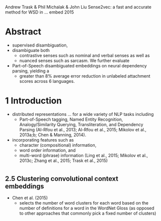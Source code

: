 Andrew Trask & Phil Michalak & John Liu
Sense2vec: a fast and accurate method for WSD in ... embed
2015

# Abstract

* supervised disambiguation,
* disambiguate both 
  * contrastive senses such as nominal and verbal senses as well as 
  * nuanced senses such as sarcasm. We further evaluate
* Part-of-Speech disambiguated embeddings on neural dependency parsing,
  yielding a 
  * greater than 8% average error reduction in unlabeled attachment scores
    across 6 languages.

# 1 Introduction

* distributed representations ... for a wide variety of NLP tasks including 
  * Part-of-Speech tagging, Named Entity Recognition, Analogy/Similarity
    Querying, Transliteration, and Dependency Parsing (Al-Rfou et al., 2013;
    Al-Rfou et al., 2015; Mikolov et al., 2013a;b; Chen & Manning, 2014).
* incorporating features such as 
  * character (compositional) information, 
  * word order information, and
  * multi-word (phrase) information (Ling et al., 2015; Mikolov et al., 2013c;
    Zhang et al., 2015; Trask et al., 2015)

#

## 2.5 Clustering convolutional context embeddings

* Chen et al. (2015) 
  * selects the number of word clusters for each word based on the number of
    definitions for a word in the WordNet Gloss (as opposed to other
    approaches that commonly pick a fixed number of clusters)
